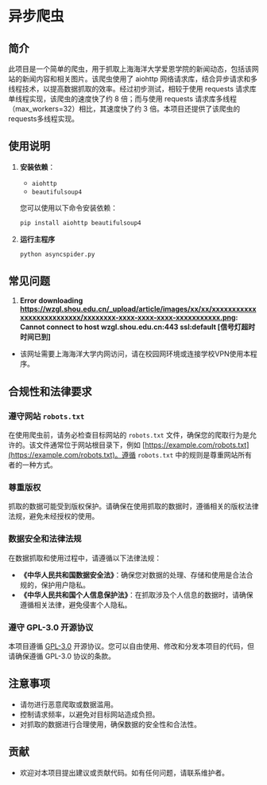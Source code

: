 # 异步爬虫

## 简介

此项目是一个简单的爬虫，用于抓取上海海洋大学爱恩学院的新闻动态，包括该网站的新闻内容和相关图片。该爬虫使用了 aiohttp 网络请求库，结合异步请求和多线程技术，以提高数据抓取的效率。经过初步测试，相较于使用 requests 请求库单线程实现，该爬虫的速度快了约 8 倍；而与使用 requests 请求库多线程（max_workers=32）相比，其速度快了约 3 倍。本项目还提供了该爬虫的requests多线程实现。

## 使用说明

1. **安装依赖**：
   - `aiohttp`
   - `beautifulsoup4`
   
   您可以使用以下命令安装依赖：
   ```bash
   pip install aiohttp beautifulsoup4 
2. **运行主程序**
   ```bash
   python asyncspider.py
## 常见问题

1.  **Error downloading https://wzgl.shou.edu.cn/_upload/article/images/xx/xx/xxxxxxxxxxxxxxxxxxxxxxxxxx/xxxxxxxx-xxxx-xxxx-xxxx-xxxxxxxxxxx.png: Cannot connect to host wzgl.shou.edu.cn:443 ssl:default [信号灯超时时间已到]**
   
   - 该网址需要上海海洋大学内网访问，请在校园网环境或连接学校VPN使用本程序。

## 合规性和法律要求

### 遵守网站 `robots.txt`

在使用爬虫前，请务必检查目标网站的 `robots.txt` 文件，确保您的爬取行为是允许的。该文件通常位于网站根目录下，例如 [https://example.com/robots.txt](https://example.com/robots.txt)。遵循 `robots.txt` 中的规则是尊重网站所有者的一种方式。

### 尊重版权

抓取的数据可能受到版权保护。请确保在使用抓取的数据时，遵循相关的版权法律法规，避免未经授权的使用。

### 数据安全和法律法规

在数据抓取和使用过程中，请遵循以下法律法规：

- **《中华人民共和国数据安全法》**：确保您对数据的处理、存储和使用是合法合规的，保护用户隐私。
- **《中华人民共和国个人信息保护法》**：在抓取涉及个人信息的数据时，请确保遵循相关法律，避免侵害个人隐私。

### 遵守 GPL-3.0 开源协议

本项目遵循 [GPL-3.0](https://www.gnu.org/licenses/gpl-3.0.html) 开源协议。您可以自由使用、修改和分发本项目的代码，但请确保遵循 GPL-3.0 协议的条款。

## 注意事项

- 请勿进行恶意爬取或数据滥用。
- 控制请求频率，以避免对目标网站造成负担。
- 对抓取的数据进行合理使用，确保数据的安全性和合法性。

## 贡献

- 欢迎对本项目提出建议或贡献代码。如有任何问题，请联系维护者。